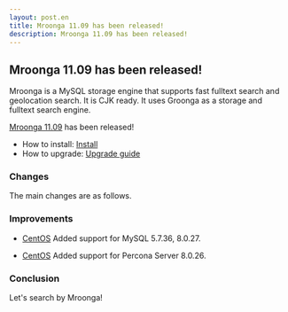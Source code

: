 ```yaml
---
layout: post.en
title: Mroonga 11.09 has been released!
description: Mroonga 11.09 has been released!
---
```


## Mroonga 11.09 has been released!

Mroonga is a MySQL storage engine that supports fast fulltext search
and geolocation search. It is CJK ready. It uses Groonga as a storage
and fulltext search engine.

[Mroonga 11.09](/docs/news.html#release-11-09) has been released!

* How to install: [Install](/docs/install.html)
* How to upgrade: [Upgrade guide](/docs/upgrade.html)

### Changes

The main changes are as follows.

### Improvements

* [CentOS](/docs/install/centos.html) Added support for MySQL 5.7.36, 8.0.27.

* [CentOS](/docs/install/centos.html) Added support for Percona Server 8.0.26.

### Conclusion

Let's search by Mroonga!
